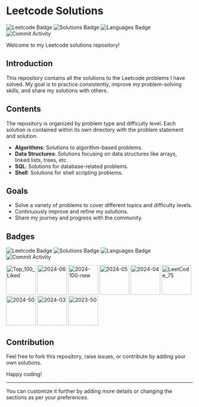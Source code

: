 # Leetcode Solutions

![Leetcode Badge](https://img.shields.io/badge/Leetcode-000000?style=flat-square&logo=Leetcode&logoColor=white)
![Solutions Badge](https://img.shields.io/badge/Solutions-100+-brightgreen?style=flat-square)
![Languages Badge](https://img.shields.io/badge/Languages-Python%20%7C%20C++%20%7C%20Java%20%7C%20JavaScript-blue?style=flat-square)
![Commit Activity](https://img.shields.io/github/commit-activity/m/<your-username>/leetcode-solutions?style=flat-square)

Welcome to my Leetcode solutions repository! 

## Introduction

This repository contains all the solutions to the Leetcode problems I have solved. My goal is to practice consistently, improve my problem-solving skills, and share my solutions with others.

## Contents

The repository is organized by problem type and difficulty level. Each solution is contained within its own directory with the problem statement and solution.

- **Algorithms**: Solutions to algorithm-based problems.
- **Data Structures**: Solutions focusing on data structures like arrays, linked lists, trees, etc.
- **SQL**: Solutions for database-related problems.
- **Shell**: Solutions for shell scripting problems.

## Goals

- Solve a variety of problems to cover different topics and difficulty levels.
- Continuously improve and refine my solutions.
- Share my journey and progress with the community.

## Badges

![Leetcode Badge](https://img.shields.io/badge/Leetcode-000000?style=flat-square&logo=Leetcode&logoColor=white)
![Solutions Badge](https://img.shields.io/badge/Solutions-100+-brightgreen?style=flat-square)
![Languages Badge](https://img.shields.io/badge/Languages-Python%20%7C%20C++%20%7C%20Java%20%7C%20JavaScript-blue?style=flat-square)
![Commit Activity](https://img.shields.io/github/commit-activity/m/<your-username>/leetcode-solutions?style=flat-square)

<p>
  <img src="https://github.com/user-attachments/assets/9c4af7b3-303e-4268-9bbf-4cc93fd41ea6" alt="Top_100_Liked" width="80">
  <img src="https://github.com/user-attachments/assets/c2e3c274-9a12-4f40-a0a5-c4de59d90959" alt="2024-06" width="80">
  <img src="https://github.com/user-attachments/assets/6d2a9bfa-b6fe-4a09-9126-aaa3c685f725" alt="2024-100-new" width="80">
  <img src="https://github.com/user-attachments/assets/b286e8ca-8d04-49a2-8c06-4489ba56e78f" alt="2024-05" width="80">
  <img src="https://github.com/user-attachments/assets/c4c5e534-24b7-4114-9e40-de2923000d95" alt="2024-04" width="80">
  <img src="https://github.com/user-attachments/assets/487774d5-4b38-4f8d-93ba-af3a302f6d89" alt="LeetCode_75" width="80">
  <img src="https://github.com/user-attachments/assets/d90fa822-cad8-42ec-933d-58db4f79bd2c" alt="2024-50" width="80">
  <img src="https://github.com/user-attachments/assets/a5517b66-00d8-4273-a233-d75e26d92ac9" alt="2024-03" width="80">
  <img src="https://github.com/user-attachments/assets/bbdce928-b0a7-4a4d-afc9-cab3c5011a51" alt="2023-50" width="80">
</p>



## Contribution

Feel free to fork this repository, raise issues, or contribute by adding your own solutions. 

Happy coding!

---

You can customize it further by adding more details or changing the sections as per your preferences.
